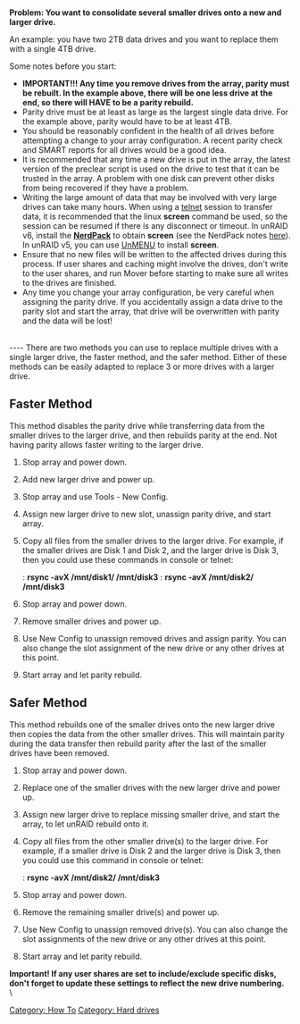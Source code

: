 \
**Problem: You want to consolidate several smaller drives onto a new and
larger drive.**

An example: you have two 2TB data drives and you want to replace them
with a single 4TB drive.

Some notes before you start:

- **IMPORTANT!!! Any time you remove drives from the array, parity
    must be rebuilt. In the example above, there will be one less drive
    at the end, so there will HAVE to be a parity rebuild.**
- Parity drive must be at least as large as the largest single data
    drive. For the example above, parity would have to be at least 4TB.
- You should be reasonably confident in the health of all drives
    before attempting a change to your array configuration. A recent
    parity check and SMART reports for all drives would be a good idea.
- It is recommended that any time a new drive is put in the array, the
    latest version of the preclear script is used on the drive to test
    that it can be trusted in the array. A problem with one disk can
    prevent other disks from being recovered if they have a problem.
- Writing the large amount of data that may be involved with very
    large drives can take many hours. When using a
    [telnet](telnet "wikilink") session to transfer data, it is
    recommended that the linux **screen** command be used, so the
    session can be resumed if there is any disconnect or timeout. In
    unRAID v6, install the
    **[NerdPack](http://lime-technology.com/forum/index.php?topic=37541)**
    to obtain **screen** (see the NerdPack notes
    [here](http://lime-technology.com/wiki/index.php/Upgrading_to_UnRAID_v6#Plugins)).
    In unRAID v5, you can use [UnMENU](UnRAID_Add_Ons#UnMENU "wikilink")
    to install **screen**.
- Ensure that no new files will be written to the affected drives
    during this process. If user shares and caching might involve the
    drives, don't write to the user shares, and run Mover before
    starting to make sure all writes to the drives are finished.
- Any time you change your array configuration, be very careful when
    assigning the parity drive. If you accidentally assign a data drive
    to the parity slot and start the array, that drive will be
    overwritten with parity and the data will be lost!

\
\-\-\-- There are two methods you can use to replace multiple drives
with a single larger drive, the faster method, and the safer method.
Either of these methods can be easily adapted to replace 3 or more
drives with a larger drive.

## Faster Method

This method disables the parity drive while transferring data from the
smaller drives to the larger drive, and then rebuilds parity at the end.
Not having parity allows faster writing to the larger drive.

1. Stop array and power down.
2. Add new larger drive and power up.
3. Stop array and use Tools - New Config.
4. Assign new larger drive to new slot, unassign parity drive, and
    start array.
5. Copy all files from the smaller drives to the larger drive. For
    example, if the smaller drives are Disk 1 and Disk 2, and the larger
    drive is Disk 3, then you could use these commands in console or
    telnet:

    :   **rsync -avX /mnt/disk1/ /mnt/disk3**
    :   **rsync -avX /mnt/disk2/ /mnt/disk3**
6. Stop array and power down.
7. Remove smaller drives and power up.
8. Use New Config to unassign removed drives and assign parity. You can
    also change the slot assignment of the new drive or any other drives
    at this point.
9. Start array and let parity rebuild.

## Safer Method

This method rebuilds one of the smaller drives onto the new larger drive
then copies the data from the other smaller drives. This will maintain
parity during the data transfer then rebuild parity after the last of
the smaller drives have been removed.

1. Stop array and power down.
2. Replace one of the smaller drives with the new larger drive and
    power up.
3. Assign new larger drive to replace missing smaller drive, and start
    the array, to let unRAID rebuild onto it.
4. Copy all files from the other smaller drive(s) to the larger drive.
    For example, if a smaller drive is Disk 2 and the larger drive is
    Disk 3, then you could use this command in console or telnet:

    :   **rsync -avX /mnt/disk2/ /mnt/disk3**
5. Stop array and power down.
6. Remove the remaining smaller drive(s) and power up.
7. Use New Config to unassign removed drive(s). You can also change the
    slot assignments of the new drive or any other drives at this point.
8. Start array and let parity rebuild.

**Important! If any user shares are set to include/exclude specific
disks, don't forget to update these settings to reflect the new drive
numbering.**\
\

[Category: How To](Category:_How_To "wikilink") [Category: Hard
drives](Category:_Hard_drives "wikilink")

